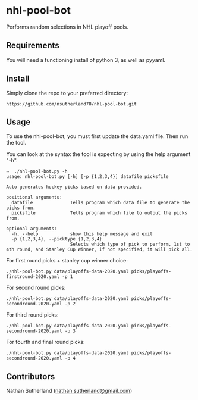 # nhl-pool-bot
Performs random selections in NHL playoff pools.

## Requirements

You will need a functioning install of python 3, as well as pyyaml.

## Install

Simply clone the repo to your preferred directory:

```
https://github.com/nsutherland78/nhl-pool-bot.git
```

## Usage

To use the nhl-pool-bot, you must first update the data.yaml file. Then run the tool.

You can look at the syntax the tool is expecting by using the help argument "-h".

```
⇒  ./nhl-pool-bot.py -h
usage: nhl-pool-bot.py [-h] [-p {1,2,3,4}] datafile picksfile

Auto generates hockey picks based on data provided.

positional arguments:
  datafile              Tells program which data file to generate the picks from.
  picksfile             Tells program which file to output the picks from.

optional arguments:
  -h, --help            show this help message and exit
  -p {1,2,3,4}, --picktype {1,2,3,4}
                        Selects which type of pick to perform, 1st to 4th round, and Stanley Cup Winner, if not specified, it will pick all.
```

For first round picks + stanley cup winner choice:
```
./nhl-pool-bot.py data/playoffs-data-2020.yaml picks/playoffs-firstround-2020.yaml -p 1
```

For second round picks:
```
./nhl-pool-bot.py data/playoffs-data-2020.yaml picks/playoffs-secondround-2020.yaml -p 2
```

For third round picks:
```
./nhl-pool-bot.py data/playoffs-data-2020.yaml picks/playoffs-secondround-2020.yaml -p 3
```

For fourth and final round picks:
```
./nhl-pool-bot.py data/playoffs-data-2020.yaml picks/playoffs-secondround-2020.yaml -p 4
```

## Contributors
Nathan Sutherland (nathan.sutherland@gmail.com)